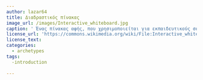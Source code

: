 ```yaml
---
author: lazar64
title: Διαδραστικός πίνακας 
image_url: /images/Interactive_whiteboard.jpg
caption: ' Ένας πίνακας αφής, που χρησιμοποιείται για εκπαιδευτικούς σκοπούς.Για τη χρήση του απαιτείται ένας πίνακας προβολής ένας υπολογιστής κι ένας προτζέκτορας.'
license_url: 'https://commons.wikimedia.org/wiki/File:Interactive_whiteboard_at_CeBIT_2007.jpg'
license_text:  
categories:
  - archetypes
tags:
  -introduction
  
---
```

